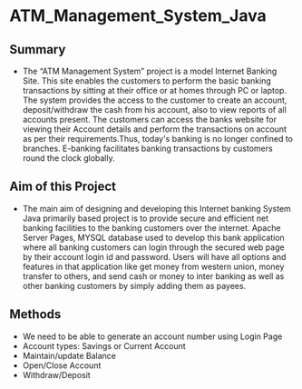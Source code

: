 # ATM_Management_System_Java

## Summary
- The “ATM Management System” project is a model Internet Banking Site. This site
enables the customers to perform the basic banking transactions by sitting at their office or at
homes through PC or laptop. The system provides the access to the customer to create an
account, deposit/withdraw the cash from his account, also to view reports of all accounts present.
The customers can access the banks website for viewing their Account details and perform the
transactions on account as per their requirements.Thus, today's banking is no longer confined to branches.
E-banking facilitates banking transactions by customers round the clock globally.



## Aim of this Project
- The main aim of designing and developing this Internet banking System Java primarily based project is to provide secure and efficient net banking facilities to the banking
customers over the internet. Apache Server Pages, MYSQL database used to develop this bank
application where all banking customers can login through the secured web page by their account
login id and password. Users will have all options and features in that application like get money
from western union, money transfer to others, and send cash or money to inter banking as well as
other banking customers by simply adding them as payees.


## Methods 
- We need to be able to generate an account number using Login Page
- Account types: Savings or Current Account
- Maintain/update Balance
- Open/Close Account
- Withdraw/Deposit
